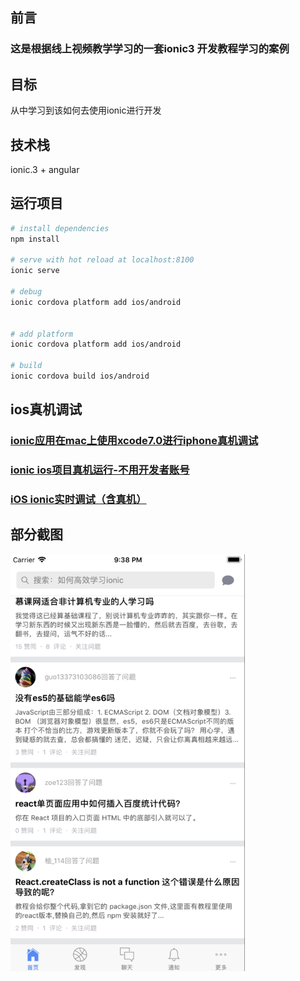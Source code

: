 ## 前言

<h3>这是根据线上视频教学学习的一套ionic3 开发教程学习的案例</h3>

## 目标

<p>从中学习到该如何去使用ionic进行开发</p>

## 技术栈

<p>ionic.3 + angular </p>

## 运行项目

``` bash
# install dependencies
npm install

# serve with hot reload at localhost:8100
ionic serve

# debug 
ionic cordova platform add ios/android


# add platform
ionic cordova platform add ios/android

# build
ionic cordova build ios/android

```

## ios真机调试

<h3>
  <a href="https://blog.csdn.net/xiaozhi_2016/article/details/75103357
">ionic应用在mac上使用xcode7.0进行iphone真机调试</a>
</h3>
<h3>
  <a href="https://www.cnblogs.com/final-elysion/p/6091600.html">ionic ios项目真机运行-不用开发者账号</a>
</h3>
<h3>
  <a href="https://www.jianshu.com/p/011eb4b6f068">iOS ionic实时调试（含真机）</a>
</h3>

##  部分截图

<p>
  <img width="375" height="auto" src="./src/assets/imgs/demo1.jpg">
</p>

